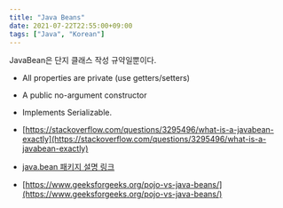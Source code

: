 ```yaml
---
title: "Java Beans"
date: 2021-07-22T22:55:00+09:00
tags: ["Java", "Korean"]
---
```


JavaBean은 단지 클래스 작성 규약일뿐이다.

- All properties are private (use getters/setters)
- A public no-argument constructor
- Implements Serializable.

- [https://stackoverflow.com/questions/3295496/what-is-a-javabean-exactly](https://stackoverflow.com/questions/3295496/what-is-a-javabean-exactly)
- [java.bean 패키지 설명 링크](https://docstore.mik.ua/orelly/java-ent/jnut/ch09_01.htm)
- [https://www.geeksforgeeks.org/pojo-vs-java-beans/](https://www.geeksforgeeks.org/pojo-vs-java-beans/)

